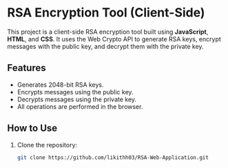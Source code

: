 # RSA Encryption Tool (Client-Side)

This project is a client-side RSA encryption tool built using **JavaScript**, **HTML**, and **CSS**. It uses the Web Crypto API to generate RSA keys, encrypt messages with the public key, and decrypt them with the private key.

## Features
- Generates 2048-bit RSA keys.
- Encrypts messages using the public key.
- Decrypts messages using the private key.
- All operations are performed in the browser.

## How to Use
1. Clone the repository:
   ```bash
   git clone https://github.com/likithh03/RSA-Web-Application.git
